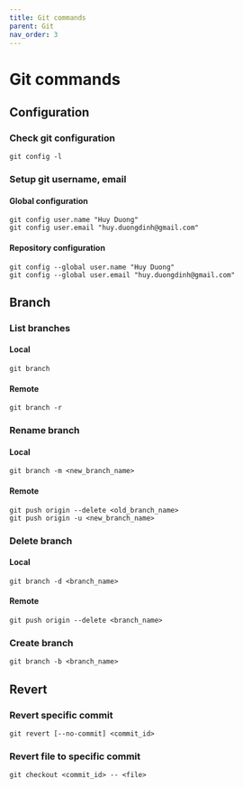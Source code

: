 ```yaml
---
title: Git commands
parent: Git
nav_order: 3
---
```


# Git commands

## Configuration

### Check git configuration

```
git config -l
```

### Setup git username, email

#### Global configuration

```
git config user.name "Huy Duong"
git config user.email "huy.duongdinh@gmail.com"
```

#### Repository configuration

```
git config --global user.name "Huy Duong"
git config --global user.email "huy.duongdinh@gmail.com"
```

## Branch

### List branches

#### Local

```
git branch
```

#### Remote

```
git branch -r
```

### Rename branch

#### Local

```
git branch -m <new_branch_name>
```

#### Remote

```
git push origin --delete <old_branch_name>
git push origin -u <new_branch_name>
```

### Delete branch

#### Local

```
git branch -d <branch_name>
```

#### Remote

```
git push origin --delete <branch_name>
```

### Create branch

```
git branch -b <branch_name>
```

## Revert

### Revert specific commit

```
git revert [--no-commit] <commit_id>
```

### Revert file to specific commit

```
git checkout <commit_id> -- <file>
```
